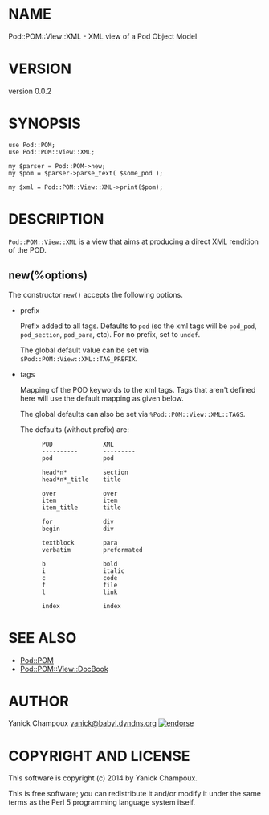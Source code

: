 # NAME

Pod::POM::View::XML - XML view of a Pod Object Model

# VERSION

version 0.0.2

# SYNOPSIS

    use Pod::POM;
    use Pod::POM::View::XML;

    my $parser = Pod::POM->new;
    my $pom = $parser->parse_text( $some_pod );

    my $xml = Pod::POM::View::XML->print($pom);

# DESCRIPTION

`Pod::POM::View::XML` is a view that aims at
producing a direct XML rendition of the POD.

## new(%options)

The constructor `new()` accepts the following options.

- prefix

    Prefix added to all tags. Defaults to `pod` (so the 
    xml tags will be `pod_pod`, `pod_section`, `pod_para`, etc).
    For no prefix, set to `undef`. 

    The global default value can be set via `$Pod::POM::View::XML::TAG_PREFIX`.

- tags

    Mapping of the POD keywords to the xml tags. Tags that aren't
    defined here will use the default mapping as given below.

    The global defaults can also be set via `%Pod::POM::View::XML::TAGS`.

    The defaults (without prefix) are:

            POD              XML
            ----------       ---------
            pod              pod

            head*n*          section
            head*n*_title    title
            
            over             over
            item             item
            item_title       title
            
            for              div
            begin            div
            
            textblock        para
            verbatim         preformated

            b                bold
            i                italic
            c                code
            f                file
            l                link

            index            index

# SEE ALSO

- [Pod::POM](https://metacpan.org/pod/Pod::POM)
- [Pod::POM::View::DocBook](https://metacpan.org/pod/Pod::POM::View::DocBook)

# AUTHOR

Yanick Champoux <yanick@babyl.dyndns.org> [![endorse](http://api.coderwall.com/yanick/endorsecount.png)](http://coderwall.com/yanick)

# COPYRIGHT AND LICENSE

This software is copyright (c) 2014 by Yanick Champoux.

This is free software; you can redistribute it and/or modify it under
the same terms as the Perl 5 programming language system itself.
